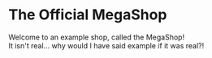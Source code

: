 # The Official MegaShop
Welcome to an example shop, called the MegaShop!  
It isn't real... why would I have said example if it was real?!
